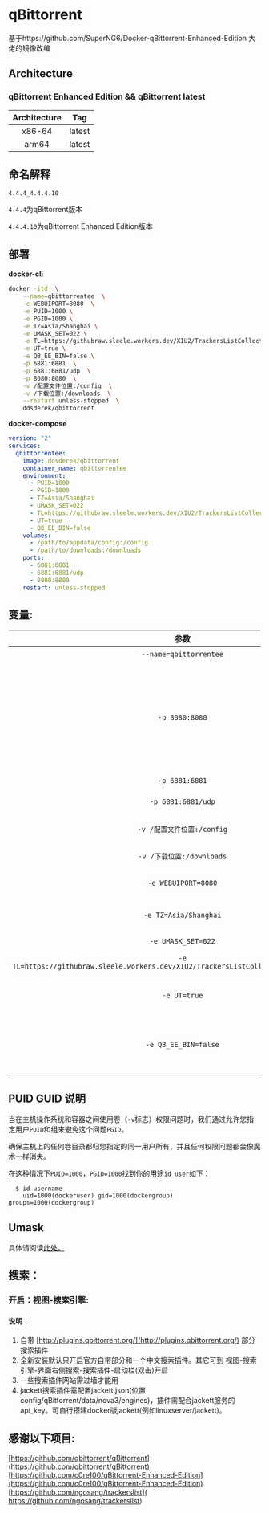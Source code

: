 # qBittorrent

基于https://github.com/SuperNG6/Docker-qBittorrent-Enhanced-Edition 大佬的镜像改编

## Architecture
### qBittorrent Enhanced Edition && qBittorrent latest

| Architecture | Tag            |
| :----------: | :------------: |
| x86-64       | latest   |
| arm64        | latest |

## 命名解释

```4.4.4_4.4.4.10```

```4.4.4```为qBittorrent版本

```4.4.4.10```为qBittorrent Enhanced Edition版本

## 部署

**docker-cli**

````bash
docker -itd  \
    --name=qbittorrentee  \
    -e WEBUIPORT=8080  \
    -e PUID=1000 \
    -e PGID=1000 \
    -e TZ=Asia/Shanghai \
    -e UMASK_SET=022 \
    -e TL=https://githubraw.sleele.workers.dev/XIU2/TrackersListCollection/master/best.txt \
    -e UT=true \
    -e QB_EE_BIN=false \
    -p 6881:6881  \
    -p 6881:6881/udp  \
    -p 8080:8080  \
    -v /配置文件位置:/config  \
    -v /下载位置:/downloads  \
    --restart unless-stopped  \
    ddsderek/qbittorrent
````

**docker-compose**

````yaml
version: "2"
services:
  qbittorrentee:
    image: ddsderek/qbittorrent
    container_name: qbittorrentee
    environment:
      - PUID=1000
      - PGID=1000
      - TZ=Asia/Shanghai
      - UMASK_SET=022
      - TL=https://githubraw.sleele.workers.dev/XIU2/TrackersListCollection/master/best.txt
      - UT=true
      - QB_EE_BIN=false
    volumes:
      - /path/to/appdata/config:/config
      - /path/to/downloads:/downloads
    ports:
      - 6881:6881
      - 6881:6881/udp
      - 8080:8080
    restart: unless-stopped
````

## 变量:

|参数|说明|
|:-:|:-:|
| `--name=qbittorrentee` |容器名|
| `-p 8080:8080` |web访问端口 [IP:8080](IP:8080);(默认用户名:admin;默认密码:adminadmin);此端口需与容器端口和环境变量保持一致，否则无法访问|
| `-p 6881:6881` |BT下载监听端口|
| `-p 6881:6881/udp` |BT下载DHT监听端口|
| `-v /配置文件位置:/config` |qBittorrent配置文件位置|
| `-v /下载位置:/downloads` |qBittorrent下载位置|
| `-e WEBUIPORT=8080` |web访问端口环境变量|
| `-e TZ=Asia/Shanghai` |系统时区设置,默认为Asia/Shanghai|
| ```-e UMASK_SET=022``` |设置权限掩码|
| ```-e TL=https://githubraw.sleele.workers.dev/XIU2/TrackersListCollection/master/best.txt``` |TrackersList，可以自定义|
| ```-e UT=true``` |是否更新TrackersList，推荐开启|
| ```-e QB_EE_BIN=false``` |是否使用内置[qBittorrent Enhanced Edition](https://github.com/c0re100/qBittorrent-Enhanced-Edition)，默认关闭|

## PUID GUID 说明

当在主机操作系统和容器之间使用卷（`-v`标志）权限问题时，我们通过允许您指定用户`PUID`和组来避免这个问题`PGID`。

确保主机上的任何卷目录都归您指定的同一用户所有，并且任何权限问题都会像魔术一样消失。

在这种情况下`PUID=1000`，`PGID=1000`找到你的用途`id user`如下：

```
  $ id username
    uid=1000(dockeruser) gid=1000(dockergroup) groups=1000(dockergroup)
```

## Umask

具体请阅读[此处。](https://en.wikipedia.org/wiki/Umask)

## 搜索：

### 开启：视图-搜索引擎:
#### 说明：

1. 自带 [http://plugins.qbittorrent.org/](http://plugins.qbittorrent.org/) 部分搜索插件
2. 全新安装默认只开启官方自带部分和一个中文搜索插件。其它可到 视图-搜索引擎-界面右侧搜索-搜索插件-启动栏(双击)开启
3. 一些搜索插件网站需过墙才能用
4. jackett搜索插件需配置jackett.json(位置config/qBittorrent/data/nova3/engines)，插件需配合jackett服务的api_key。可自行搭建docker版jackett(例如linuxserver/jackett)。

## 感谢以下项目:
[https://github.com/qbittorrent/qBittorrent](https://github.com/qbittorrent/qBittorrent)   
[https://github.com/c0re100/qBittorrent-Enhanced-Edition](https://github.com/c0re100/qBittorrent-Enhanced-Edition)    
[https://github.com/ngosang/trackerslist]( https://github.com/ngosang/trackerslist)
